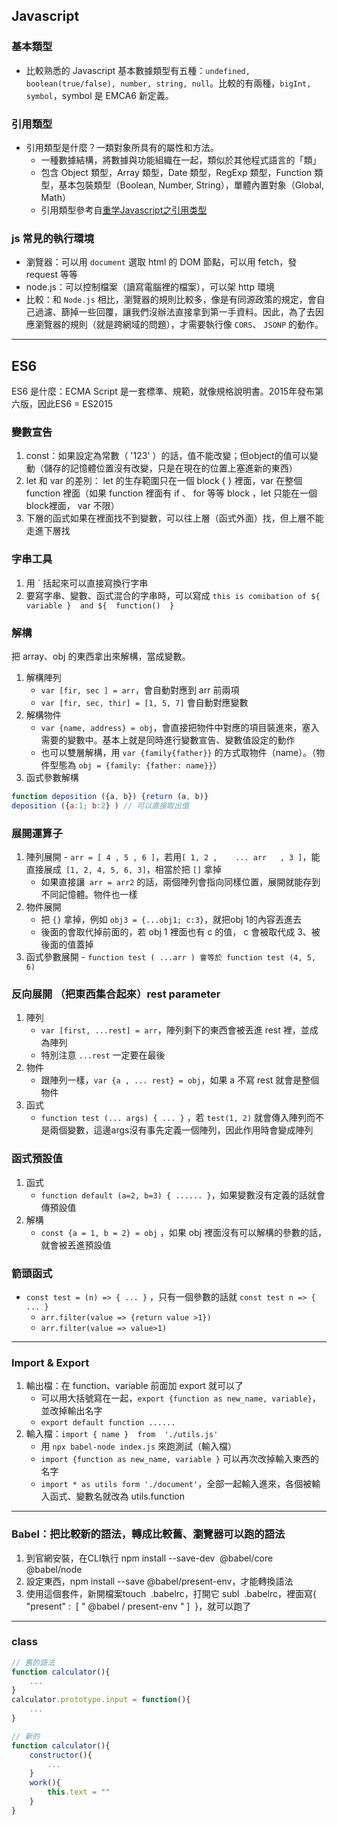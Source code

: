 ## Javascript
### 基本類型
- 比較熟悉的 Javascript 基本數據類型有五種：`undefined, boolean(true/false), number, string, null`。比較的有兩種，`bigInt, symbol`，symbol 是 EMCA6 新定義。

### 引用類型
- 引用類型是什麼？一類對象所具有的屬性和方法。
  - 一種數據結構，將數據與功能組織在一起，類似於其他程式語言的「類」
  - 包含 Object 類型，Array 類型，Date 類型，RegExp 類型，Function 類型，基本包裝類型（Boolean, Number, String），單體內置對象（Global, Math）
  - 引用類型參考自[重学Javascript之引用类型](https://juejin.im/post/5d662428e51d456206115a37)

### js 常見的執行環境
- 瀏覽器：可以用 `document` 選取 html 的 DOM 節點，可以用 fetch，發 request 等等
- node.js：可以控制檔案（讀寫電腦裡的檔案），可以架 http 環境
- 比較：和 `Node.js` 相比，瀏覽器的規則比較多，像是有同源政策的規定，會自己過濾、篩掉一些回覆，讓我們沒辦法直接拿到第一手資料。因此，為了去因應瀏覽器的規則（就是跨網域的問題），才需要執行像 `CORS`、 `JSONP` 的動作。


-----

## ES6
ES6 是什麼：ECMA Script 是一套標準、規範，就像規格說明書。2015年發布第六版，因此ES6 = ES2015

### 變數宣告
1. const：如果設定為常數（ '123' ）的話，值不能改變；但object的值可以變動（儲存的記憶體位置沒有改變，只是在現在的位置上塞進新的東西）
2. let 和 var 的差別： let 的生存範圍只在一個 block { } 裡面，var 在整個 function 裡面（如果 function 裡面有 if 、 for 等等 block ，let 只能在一個block裡面， var 不限）
3. 下層的函式如果在裡面找不到變數，可以往上層（函式外面）找，但上層不能走進下層找

### 字串工具
1. 用 ` 括起來可以直接寫換行字串
2. 要寫字串、變數、函式混合的字串時，可以寫成 `this is comibation of ${ variable }  and ${  function()  }`

### 解構
把 array、obj 的東西拿出來解構，當成變數。
1. 解構陣列
    - `var [fir, sec ] = arr`，會自動對應到 arr 前兩項
    - `var [fir, sec, thir] = [1, 5, 7]` 會自動對應變數
2. 解構物件
    - `var {name, address} = obj`，會直接把物件中對應的項目裝進來，塞入需要的變數中。基本上就是同時進行變數宣告、變數值設定的動作
    - 也可以雙層解構，用 `var {family{father}}` 的方式取物件（name）。（物件型態為 `obj = {family: {father: name}}`）
3. 函式參數解構
```javascript
function deposition ({a, b}) {return (a, b)}
deposition ({a:1; b:2} ) // 可以直接取出值
```

### 展開運算子
1. 陣列展開
    - `arr = [ 4 , 5 , 6 ]`，若用`[ 1, 2 ,    ... arr   , 3 ]`，能直接展成` [1, 2, 4, 5, 6, 3]`，相當於把 `[]` 拿掉
    - 如果直接讓` arr = arr2` 的話，兩個陣列會指向同樣位置，展開就能存到不同記憶體。物件也一樣
2. 物件展開
    - 把 `{}` 拿掉，例如 `obj3 = {...obj1; c:3}`，就把obj 1的內容丟進去
    - 後面的會取代掉前面的，若 obj 1 裡面也有 c 的值， c 會被取代成 3、被後面的值蓋掉
3. 函式參數展開
        - `function test ( ...arr ) 會等於 function test (4, 5, 6)`

### 反向展開 （把東西集合起來）rest parameter
1. 陣列
    - `var [first, ...rest] = arr`，陣列剩下的東西會被丟進 rest 裡，並成為陣列
    - 特別注意 `...rest` 一定要在最後
2. 物件
    - 跟陣列一樣，`var {a , ... rest} = obj`，如果 a 不寫 rest 就會是整個物件
3. 函式
    - `function test (... args) { ... }` ，若 `test(1, 2)` 就會傳入陣列而不是兩個變數，這邊args沒有事先定義一個陣列，因此作用時會變成陣列

### 函式預設值
1. 函式
    - `function default (a=2, b=3) { ...... }`，如果變數沒有定義的話就會傳預設值
2. 解構
    - `const {a = 1, b = 2} = obj` ，如果 obj 裡面沒有可以解構的參數的話，就會被丟進預設值

### 箭頭函式
- `const test = (n) => { ... }` ，只有一個參數的話就 `const test n => { ... }`
  - `arr.filter(value => {return value >1})`
  - `arr.filter(value => value>1)`

-----

### Import & Export
1. 輸出檔：在 function、variable 前面加 export 就可以了
    - 可以用大括號寫在一起，`export {function as new_name, variable}`，並改掉輸出名字
    - `export default function ......`
2. 輸入檔：`import { name }  from  './utils.js'`
    - 用 `npx babel-node index.js` 來跑測試（輸入檔）
    - `import {function as new_name, variable }` 可以再次改掉輸入東西的名字
    - `import * as utils form './document'`，全部一起輸入進來，各個被輸入函式、變數名就改為 utils.function

-----

### Babel：把比較新的語法，轉成比較舊、瀏覽器可以跑的語法
1. 到官網安裝，在CLI執行 npm install --save-dev  @babel/core @babel/node
2. 設定東西，npm install --save @babel/present-env，才能轉換語法
3. 使用這個套件，新開檔案touch  .babelrc，打開它 subl  .babelrc，裡面寫{  "present" :  [ " @babel / present-env " ]  }，就可以跑了

-----

### class
```javascript
// 舊的語法
function calculator(){
    ...
}
calculator.prototype.input = function(){
    ...
}

// 新的
function calculator(){
    constructor(){
        ...
    }
    work(){
        this.text = ""
    }
}
```
